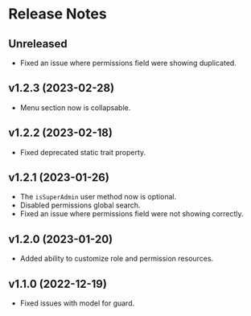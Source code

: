 # Release Notes

## Unreleased

- Fixed an issue where permissions field were showing duplicated.

## v1.2.3 (2023-02-28)

- Menu section now is collapsable.

## v1.2.2 (2023-02-18)

- Fixed deprecated static trait property.

## v1.2.1 (2023-01-26)

- The `isSuperAdmin` user method now is optional.
- Disabled permissions global search.
- Fixed an issue where permissions field were not showing correctly.

## v1.2.0 (2023-01-20)

- Added ability to customize role and permission resources.

## v1.1.0 (2022-12-19)

- Fixed issues with model for guard.
